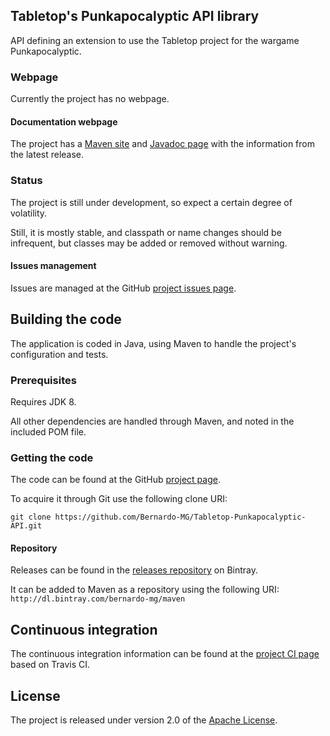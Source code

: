 ## Tabletop's Punkapocalyptic API library
API defining an extension to use the Tabletop project for the wargame Punkapocalyptic.

### Webpage
Currently the project has no webpage.

#### Documentation webpage
The project has a [Maven site][] and [Javadoc page][] with the information from the
latest release.

### Status
The project is still under development, so expect a certain degree of volatility.

Still, it is mostly stable, and classpath or name changes should be infrequent, but classes may be added or removed without warning.

#### Issues management
Issues are managed at the GitHub [project issues page][].

## Building the code
The application is coded in Java, using Maven to handle the project's configuration and tests.

### Prerequisites
Requires JDK 8.

All other dependencies are handled through Maven, and noted in the included POM file.

### Getting the code
The code can be found at the GitHub [project page][].

To acquire it through Git use the following clone URI:

`git clone https://github.com/Bernardo-MG/Tabletop-Punkapocalyptic-API.git`

#### Repository
Releases can be found in the [releases repository][] on Bintray.

It can be added to Maven as a repository using the following URI:
`http://dl.bintray.com/bernardo-mg/maven`

## Continuous integration
The continuous integration information can be found at the [project CI page][] based on Travis CI.

## License
The project is released under version 2.0 of the [Apache License][].

[Apache License]: http://www.apache.org/licenses/LICENSE-2.0
[Javadoc page]: http://docs.wandrell.com/maven/tabletop-punkapocalyptic-api/apidocs
[Maven site]: http://docs.wandrell.com/maven/tabletop-punkapocalyptic-api
[project CI page]: https://travis-ci.org/Bernardo-MG/Tabletop-Punkapocalyptic-API
[project issues page]: https://github.com/Bernardo-MG/Tabletop-Punkapocalyptic-API/issues
[project page]: http://github.com/Bernardo-MG/Tabletop-Punkapocalyptic-API
[releases repository]: http://dl.bintray.com/bernardo-mg/tabletop-punkapocalyptic-api